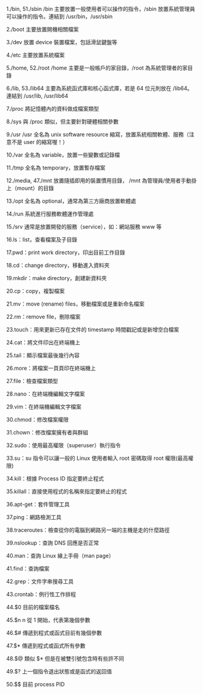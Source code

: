 1./bin, 51./sbin
/bin 主要放置一般使用者可以操作的指令，/sbin 放置系統管理員可以操作的指令。連結到 /usr/bin，/usr/sbin

2./boot
主要放置開機相關檔案

3./dev
放置 device 裝置檔案，包話滑鼠鍵盤等

4./etc
主要放置系統檔案

5./home, 52./root
/home 主要是一般帳戶的家目錄，/root 為系統管理者的家目錄

6./lib, 53./lib64
主要為系統函式庫和核心函式庫，若是 64 位元則放在 /lib64。連結到 /usr/lib, /usr/lib64

7./proc
將記憶體內的資料做成檔案類型

8./sys
與 /proc 類似，但主要針對硬體相關參數

9./usr
/usr 全名為 unix software resource 縮寫，放置系統相關軟體、服務（注意不是 user 的縮寫喔！）

10./var
全名為 variable，放置一些變數或記錄檔

11./tmp
全名為 temporary，放置暫存檔案

12./media, 47./mnt
放置隨插即用的裝置慣用目錄， /mnt 為管理員/使用者手動掛上（mount）的目錄

13./opt
全名為 optional，通常為第三方廠商放置軟體處

14./run
系統進行服務軟體運作管理處

15./srv
通常是放置開發的服務（service），如：網站服務 www 等

16.ls：list，查看檔案及子目錄

17.pwd：print work directory，印出目前工作目錄

18.cd：change directory，移動進入資料夾

19.mkdir：make directory，創建新資料夾

20.cp：copy，複製檔案

21.mv：move (rename) files，移動檔案或是重新命名檔案

22.rm：remove file，刪除檔案

23.touch：用來更新已存在文件的 timestamp 時間戳記或是新增空白檔案

24.cat：將文件印出在終端機上

25.tail：顯示檔案最後幾行內容

26.more：將檔案一頁頁印在終端機上

27.file：檢查檔案類型

28.nano：在終端機編輯文字檔案

29.vim：在終端機編輯文字檔案

30.chmod：修改檔案權限

31.chown：修改檔案擁有者與群組

32.sudo：使用最高權限（superuser）執行指令

33.su：su 指令可以讓一般的 Linux 使用者輸入 root 密碼取得 root 權限(最高權限)

34.kill：根據 Process ID 指定要終止程式

35.killall：直接使用程式的名稱來指定要終止的程式

36.apt-get：套件管理工具

37.ping：網路檢測工具

38.traceroutes：檢查從你的電腦到網路另一端的主機是走的什麼路徑

39.nslookup：查詢 DNS 回應是否正常

40.man：查詢 Linux 線上手冊（man page）

41.find：查詢檔案

42.grep：文件字串搜尋工具

43.crontab：例行性工作排程

44.$0	目前的檔案檔名

45.$n	n 從 1 開始，代表第幾個參數	

46.$#	傳遞到程式或函式目前有幾個參數	

47.$*	傳遞到程式或函式所有參數	

48.$@	類似 $* 但是在被雙引號包含時有些許不同	

49.$?	上一個指令退出狀態或是函式的返回值	

50.$$	目前 process PID
